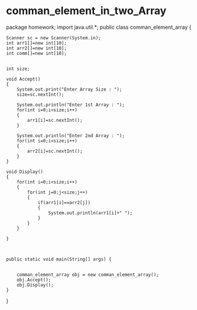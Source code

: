 # comman_element_in_two_Array

package homework;
import java.util.*;
public class comman_element_array {
	
	
	Scanner sc = new Scanner(System.in);
	int arr1[]=new int[10];
	int arr2[]=new int[10];
	int comm[]=new int[10];
	
	
	int size;
	
	void Accept()
	{
		System.out.print("Enter Array Size : ");
		size=sc.nextInt();
		
		System.out.println("Enter 1st Array : ");
		for(int i=0;i<size;i++)
		{
			arr1[i]=sc.nextInt();
		}
		
		System.out.println("Enter 2nd Array : ");
		for(int i=0;i<size;i++)
		{
			arr2[i]=sc.nextInt();
		}
	}
	
	void Display()
	{
		for(int i=0;i<size;i++)
		{
			for(int j=0;j<size;j++)
			{
				if(arr1[i]==arr2[j])
				{
					System.out.println(arr1[i]+" ");
				}
			}
		}
		
	}
	
	

	public static void main(String[] args) {
		

		comman_element_array obj = new comman_element_array();
		obj.Accept();
		obj.Display();
	}

}
